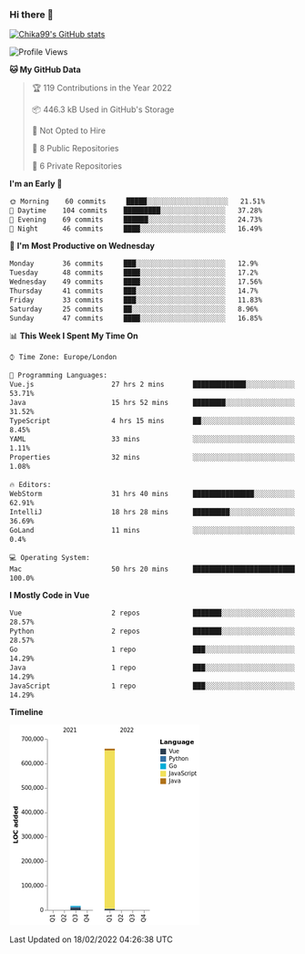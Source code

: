 ### Hi there 👋
[![Chika99's GitHub stats](https://github-readme-stats.vercel.app/api?username=Chika99&count_private=true&show_icons=true)](https://github.com/anuraghazra/github-readme-stats)

<!--START_SECTION:waka-->
![Profile Views](http://img.shields.io/badge/Profile%20Views-100-blue)

**🐱 My GitHub Data** 

> 🏆 119 Contributions in the Year 2022
 > 
> 📦 446.3 kB Used in GitHub's Storage 
 > 
> 🚫 Not Opted to Hire
 > 
> 📜 8 Public Repositories 
 > 
> 🔑 6 Private Repositories  
 > 
**I'm an Early 🐤** 

```text
🌞 Morning    60 commits     █████░░░░░░░░░░░░░░░░░░░░   21.51% 
🌆 Daytime    104 commits    █████████░░░░░░░░░░░░░░░░   37.28% 
🌃 Evening    69 commits     ██████░░░░░░░░░░░░░░░░░░░   24.73% 
🌙 Night      46 commits     ████░░░░░░░░░░░░░░░░░░░░░   16.49%

```
📅 **I'm Most Productive on Wednesday** 

```text
Monday       36 commits     ███░░░░░░░░░░░░░░░░░░░░░░   12.9% 
Tuesday      48 commits     ████░░░░░░░░░░░░░░░░░░░░░   17.2% 
Wednesday    49 commits     ████░░░░░░░░░░░░░░░░░░░░░   17.56% 
Thursday     41 commits     ███░░░░░░░░░░░░░░░░░░░░░░   14.7% 
Friday       33 commits     ███░░░░░░░░░░░░░░░░░░░░░░   11.83% 
Saturday     25 commits     ██░░░░░░░░░░░░░░░░░░░░░░░   8.96% 
Sunday       47 commits     ████░░░░░░░░░░░░░░░░░░░░░   16.85%

```


📊 **This Week I Spent My Time On** 

```text
⌚︎ Time Zone: Europe/London

💬 Programming Languages: 
Vue.js                   27 hrs 2 mins       █████████████░░░░░░░░░░░░   53.71% 
Java                     15 hrs 52 mins      ████████░░░░░░░░░░░░░░░░░   31.52% 
TypeScript               4 hrs 15 mins       ██░░░░░░░░░░░░░░░░░░░░░░░   8.45% 
YAML                     33 mins             ░░░░░░░░░░░░░░░░░░░░░░░░░   1.11% 
Properties               32 mins             ░░░░░░░░░░░░░░░░░░░░░░░░░   1.08%

🔥 Editors: 
WebStorm                 31 hrs 40 mins      ███████████████░░░░░░░░░░   62.91% 
IntelliJ                 18 hrs 28 mins      █████████░░░░░░░░░░░░░░░░   36.69% 
GoLand                   11 mins             ░░░░░░░░░░░░░░░░░░░░░░░░░   0.4%

💻 Operating System: 
Mac                      50 hrs 20 mins      █████████████████████████   100.0%

```

**I Mostly Code in Vue** 

```text
Vue                      2 repos             ███████░░░░░░░░░░░░░░░░░░   28.57% 
Python                   2 repos             ███████░░░░░░░░░░░░░░░░░░   28.57% 
Go                       1 repo              ███░░░░░░░░░░░░░░░░░░░░░░   14.29% 
Java                     1 repo              ███░░░░░░░░░░░░░░░░░░░░░░   14.29% 
JavaScript               1 repo              ███░░░░░░░░░░░░░░░░░░░░░░   14.29%

```


**Timeline**

![Chart not found](https://raw.githubusercontent.com/Chika99/Chika99/main/charts/bar_graph.png) 


 Last Updated on 18/02/2022 04:26:38 UTC
<!--END_SECTION:waka-->

<!--
**Chika99/Chika99** is a ✨ _special_ ✨ repository because its `README.md` (this file) appears on your GitHub profile.

Here are some ideas to get you started:

- 🔭 I’m currently working on ...
- 🌱 I’m currently learning ...
- 👯 I’m looking to collaborate on ...
- 🤔 I’m looking for help with ...
- 💬 Ask me about ...
- 📫 How to reach me: ...
- 😄 Pronouns: ...
- ⚡ Fun fact: ...
-->
